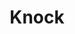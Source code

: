 ---
git: https://github.com/knocklabs
linkedin: https://linkedin.com/company/knocklabs
logohandle: knockapp
sort: knock
title: Knock
twitter: https://x.com/knocklabs
website: https://knock.app/
---